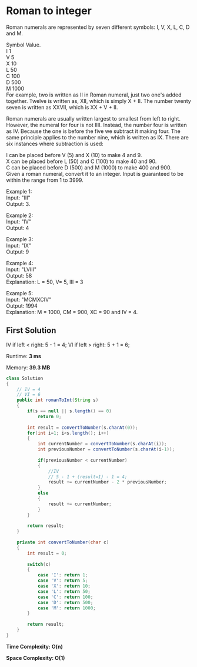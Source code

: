 # Roman to integer

Roman numerals are represented by seven different symbols: I, V, X, L, C, D and M.  

Symbol       Value.   
I             1   
V             5  
X             10   
L             50   
C             100   
D             500   
M             1000   
For example, two is written as II in Roman numeral, just two one's added together. Twelve is written as, XII, which is simply X + II. The number twenty seven is written as XXVII, which is XX + V + II.  

Roman numerals are usually written largest to smallest from left to right. However, the numeral for four is not IIII. Instead, the number four is written as IV. Because the one is before the five we subtract it making four. The same principle applies to the number nine, which is written as IX. There are six instances where subtraction is used:  

I can be placed before V (5) and X (10) to make 4 and 9.   
X can be placed before L (50) and C (100) to make 40 and 90.   
C can be placed before D (500) and M (1000) to make 400 and 900.  
Given a roman numeral, convert it to an integer. Input is guaranteed to be within the range from 1 to 3999.  

Example 1:  
Input: "III"   
Output: 3.     

Example 2:  
Input: "IV"   
Output: 4    

Example 3:    
Input: "IX"  
Output: 9  

Example 4:  
Input: "LVIII"  
Output: 58  
Explanation: L = 50, V= 5, III = 3   

Example 5:  
Input: "MCMXCIV"  
Output: 1994  
Explanation: M = 1000, CM = 900, XC = 90 and IV = 4.

## First Solution

IV if left < right: 5 - 1 = 4;
VI if left > right: 5 + 1 = 6;

Runtime: **3 ms**

Memory: **39.3 MB**

```java
class Solution 
{
    // IV = 4
    // VI = 6
    public int romanToInt(String s) 
    {
        if(s == null || s.length() == 0)
            return 0;
        
        int result = convertToNumber(s.charAt(0));
        for(int i=1; i<s.length(); i++)
        {
            int currentNumber = convertToNumber(s.charAt(i));
            int previousNumber = convertToNumber(s.charAt(i-1));
            
            if(previousNumber < currentNumber)
            {
                //IV 
                // 5 - 1 + (result=1) - 1 = 4;
                result += currentNumber - 2 * previousNumber;
            }
            else
            {
                result += currentNumber;
            }
        }
        
        return result;
    }
    
    private int convertToNumber(char c)
    {
        int result = 0;
        
        switch(c)
        {
            case 'I': return 1;
            case 'V': return 5;
            case 'X': return 10;
            case 'L': return 50;
            case 'C': return 100;
            case 'D': return 500;
            case 'M': return 1000;
        }
            
        return result;
    }
}
```

**Time Complexity: O(n)**

**Space Complexity: O(1)**
